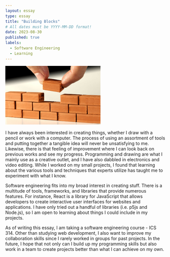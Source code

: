 ```yaml
---
layout: essay
type: essay
title: "Building Blocks"
# All dates must be YYYY-MM-DD format!
date: 2023-08-30
published: true
labels:
  - Software Engineering
  - Learning
---
```


<img width="300px" class="rounded float-start pe-4" src="../img/building-blocks/building-blocks.jpeg">

I have always been interested in creating things, whether I draw with a pencil or work with a computer. The process of using an assortment of tools and putting together a tangible idea will never be unsatisfying to me. Likewise, there is that feeling of improvement where I can look back on previous works and see my progress. Programming and drawing are what I mainly use as a creative outlet, and I have also dabbled in electronics and video editing. While I worked on my small projects, I found that learning about the various tools and techniques that experts utilize has taught me to experiment with what I know.

Software engineering fits into my broad interest in creating stuff. There is a multitude of tools, frameworks, and libraries that provide numerous features. For instance, React is a library for JavaScript that allows developers to create interactive user interfaces for websites and applications. I have only tried out a handful of libraries (i.e. p5js and Node.js), so I am open to learning about things I could include in my projects. 

As of writing this essay, I am taking a software engineering course - ICS 314. Other than studying web development, I also want to improve my collaboration skills since I rarely worked in groups for past projects. In the future, I hope that not only can I build up my programming skills but also work in a team to create projects better than what I can achieve on my own. 
